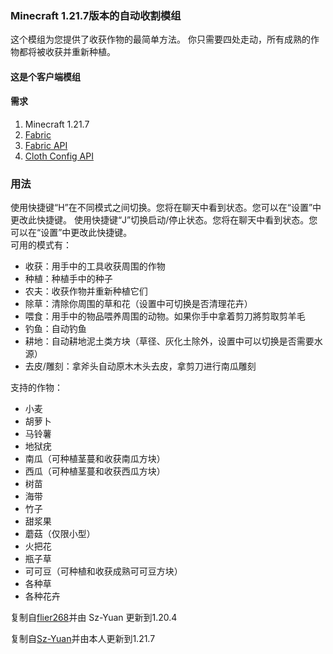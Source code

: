 ### Minecraft 1.21.7版本的自动收割模组
这个模组为您提供了收获作物的最简单方法。
你只需要四处走动，所有成熟的作物都将被收获并重新种植。

#### 这是个客户端模组

#### 需求
1. Minecraft 1.21.7
2. [Fabric](https://fabricmc.net/wiki/install)
3. [Fabric API](https://modrinth.com/mod/fabric-api)  
4. [Cloth Config API](https://modrinth.com/mod/cloth-config)

### 用法
使用快捷键“H”在不同模式之间切换。您将在聊天中看到状态。您可以在“设置”中更改此快捷键。
使用快捷键“J”切换启动/停止状态。您将在聊天中看到状态。您可以在“设置”中更改此快捷键。  
可用的模式有：

- 收获：用手中的工具收获周围的作物
- 种植：种植手中的种子
- 农夫：收获作物并重新种植它们
- 除草：清除你周围的草和花（设置中可切换是否清理花卉）
- 喂食：用手中的物品喂养周围的动物。如果你手中拿着剪刀將剪取剪羊毛
- 钓鱼：自动钓鱼
- 耕地：自动耕地泥土类方块（草径、灰化土除外，设置中可以切换是否需要水源）
- 去皮/雕刻：拿斧头自动原木木头去皮，拿剪刀进行南瓜雕刻

支持的作物：

- 小麦
- 胡萝卜
- 马铃薯
- 地狱疣
- 南瓜（可种植茎蔓和收获南瓜方块）
- 西瓜（可种植茎蔓和收获西瓜方块）
- 树苗
- 海带
- 竹子
- 甜浆果
- 蘑菇（仅限小型）
- 火把花
- 瓶子草
- 可可豆（可种植和收获成熟可可豆方块）
- 各种草
- 各种花卉


复制自[flier268](https://github.com/flier268/AutoHarvestMod)并由 Sz-Yuan 更新到1.20.4

复制自[Sz-Yuan](https://github.com/Sz-Yuan/AutoHarvest/tree/1.21-1.3)并由本人更新到1.21.7
